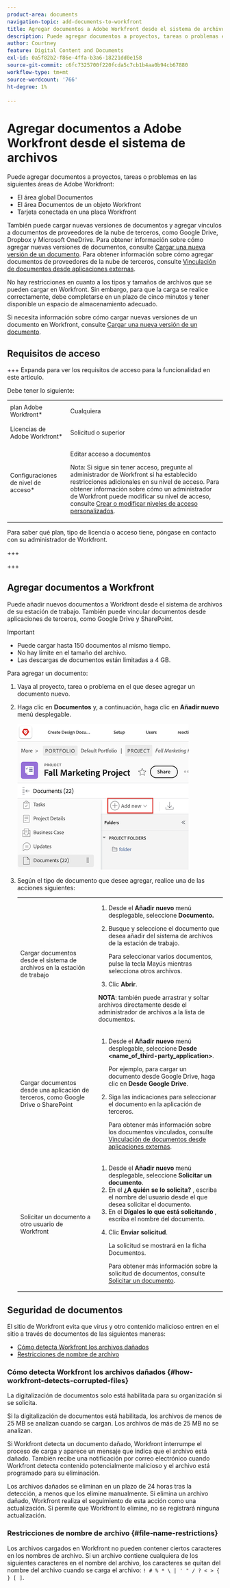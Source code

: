 ```yaml
---
product-area: documents
navigation-topic: add-documents-to-workfront
title: Agregar documentos a Adobe Workfront desde el sistema de archivos
description: Puede agregar documentos a proyectos, tareas o problemas en varias áreas en Adobe Workfront.
author: Courtney
feature: Digital Content and Documents
exl-id: 0a5f82b2-f86e-4ffa-b3a6-18221dd0e158
source-git-commit: c6fc7325700f220fcda5c7cb1b4aa0b94cb67880
workflow-type: tm+mt
source-wordcount: '766'
ht-degree: 1%

---
```


# Agregar documentos a Adobe Workfront desde el sistema de archivos

Puede agregar documentos a proyectos, tareas o problemas en las siguientes áreas de Adobe Workfront:

* El área global Documentos
* El área Documentos de un objeto Workfront
* Tarjeta conectada en una placa Workfront

También puede cargar nuevas versiones de documentos y agregar vínculos a documentos de proveedores de la nube de terceros, como Google Drive, Dropbox y Microsoft OneDrive. Para obtener información sobre cómo agregar nuevas versiones de documentos, consulte [Cargar una nueva versión de un documento](../../documents/managing-documents/upload-new-document-version.md). Para obtener información sobre cómo agregar documentos de proveedores de la nube de terceros, consulte [Vinculación de documentos desde aplicaciones externas](../../documents/adding-documents-to-workfront/link-documents-from-external-apps.md).

No hay restricciones en cuanto a los tipos y tamaños de archivos que se pueden cargar en Workfront. Sin embargo, para que la carga se realice correctamente, debe completarse en un plazo de cinco minutos y tener disponible un espacio de almacenamiento adecuado.

Si necesita información sobre cómo cargar nuevas versiones de un documento en Workfront, consulte [Cargar una nueva versión de un documento](../../documents/managing-documents/upload-new-document-version.md).

## Requisitos de acceso

+++ Expanda para ver los requisitos de acceso para la funcionalidad en este artículo.

Debe tener lo siguiente:

<table style="table-layout:auto"> 
 <col> 
 <col> 
 <tbody> 
  <tr> 
   <td role="rowheader">plan Adobe Workfront*</td> 
   <td> <p> Cualquiera</p> </td> 
  </tr> 
  <tr> 
   <td role="rowheader">Licencias de Adobe Workfront*</td> 
   <td> <p>Solicitud o superior</p> </td> 
  </tr> 
  <tr> 
   <td role="rowheader">Configuraciones de nivel de acceso*</td> 
   <td> <p>Editar acceso a documentos</p> <p>Nota: Si sigue sin tener acceso, pregunte al administrador de Workfront si ha establecido restricciones adicionales en su nivel de acceso. Para obtener información sobre cómo un administrador de Workfront puede modificar su nivel de acceso, consulte <a href="../../administration-and-setup/add-users/configure-and-grant-access/create-modify-access-levels.md" class="MCXref xref">Crear o modificar niveles de acceso personalizados</a>.</p> </td> 
  </tr> 
 </tbody> 
</table>

Para saber qué plan, tipo de licencia o acceso tiene, póngase en contacto con su administrador de Workfront.

+++

+++

## Agregar documentos a Workfront

Puede añadir nuevos documentos a Workfront desde el sistema de archivos de su estación de trabajo. También puede vincular documentos desde aplicaciones de terceros, como Google Drive y SharePoint.

>[!IMPORTANT]
>
>* Puede cargar hasta 150 documentos al mismo tiempo.
>* No hay límite en el tamaño del archivo.
>* Las descargas de documentos están limitadas a 4 GB.

Para agregar un documento:

1. Vaya al proyecto, tarea o problema en el que desee agregar un documento nuevo.
1. Haga clic en **Documentos** y, a continuación, haga clic en **Añadir nuevo** menú desplegable.

   ![](assets/add-new-doc.png)

1. Según el tipo de documento que desee agregar, realice una de las acciones siguientes:

   <table style="table-layout:auto"> 
    <col> 
    <col> 
    <tbody> 
     <tr> 
      <td role="rowheader">Cargar documentos desde el sistema de archivos en la estación de trabajo</td> 
      <td> 
       <ol> 
        <li value="1">Desde el <strong>Añadir nuevo</strong> menú desplegable, seleccione <strong>Documento.</strong></li> 
        <li value="2"> <p>Busque y seleccione el documento que desea añadir del sistema de archivos de la estación de trabajo.<br></p> <p>Para seleccionar varios documentos, pulse la tecla Mayús mientras selecciona otros archivos.</p> </li> 
        <li value="3">Clic <strong>Abrir</strong>.</li> 
       </ol> 
       <p><b>NOTA</b>: también puede arrastrar y soltar archivos directamente desde el administrador de archivos a la lista de documentos.</td> 
     </tr> 
     <tr> 
      <td role="rowheader">Cargar documentos desde una aplicación de terceros, como Google Drive o SharePoint</td> 
      <td> 
       <ol> 
        <li value="1"> <p>Desde el <strong>Añadir nuevo</strong> menú desplegable, seleccione <strong>Desde &lt;name_of_third-party_application&gt;</strong>.</p> <p>Por ejemplo, para cargar un documento desde Google Drive, haga clic en <strong>Desde Google Drive</strong>.</p> </li> 
        <li value="2"> <p>Siga las indicaciones para seleccionar el documento en la aplicación de terceros.<br></p> <p>Para obtener más información sobre los documentos vinculados, consulte <a href="../../documents/adding-documents-to-workfront/link-documents-from-external-apps.md" class="MCXref xref">Vinculación de documentos desde aplicaciones externas</a>.</p> </li> 
       </ol> </td> 
     </tr> 
     <tr> 
      <td role="rowheader">Solicitar un documento a otro usuario de Workfront</td> 
      <td> 
       <ol> 
        <li value="1">Desde el <strong>Añadir nuevo</strong> menú desplegable, seleccione <strong>Solicitar un documento</strong>.</li> 
        <li value="2">En el <strong>¿A quién se lo solicita?</strong> , escriba el nombre del usuario desde el que desea solicitar el documento.</li> 
        <li value="3">En el <strong>Dígales lo que está solicitando</strong> , escriba el nombre del documento.</li> 
        <li value="4"> <p>Clic <strong>Enviar solicitud</strong>.</p> <p>La solicitud se mostrará en la ficha Documentos.</p> <p>Para obtener más información sobre la solicitud de documentos, consulte <a href="../../documents/adding-documents-to-workfront/request-a-document.md" class="MCXref xref">Solicitar un documento</a>.</p> </li> 
       </ol> </td> 
     </tr> 
    </tbody> 
   </table>

## Seguridad de documentos

El sitio de Workfront evita que virus y otro contenido malicioso entren en el sitio a través de documentos de las siguientes maneras:

* [Cómo detecta Workfront los archivos dañados](#how-workfront-detects-corrupted-files)
* [Restricciones de nombre de archivo](#file-name-restrictions)

### Cómo detecta Workfront los archivos dañados {#how-workfront-detects-corrupted-files}

La digitalización de documentos solo está habilitada para su organización si se solicita.

Si la digitalización de documentos está habilitada, los archivos de menos de 25 MB se analizan cuando se cargan. Los archivos de más de 25 MB no se analizan.

Si Workfront detecta un documento dañado, Workfront interrumpe el proceso de carga y aparece un mensaje que indica que el archivo está dañado. También recibe una notificación por correo electrónico cuando Workfront detecta contenido potencialmente malicioso y el archivo está programado para su eliminación.

Los archivos dañados se eliminan en un plazo de 24 horas tras la detección, a menos que los elimine manualmente. Si elimina un archivo dañado, Workfront realiza el seguimiento de esta acción como una actualización. Si permite que Workfront lo elimine, no se registrará ninguna actualización.

### Restricciones de nombre de archivo {#file-name-restrictions}

Los archivos cargados en Workfront no pueden contener ciertos caracteres en los nombres de archivo. Si un archivo contiene cualquiera de los siguientes caracteres en el nombre del archivo, los caracteres se quitan del nombre del archivo cuando se carga el archivo: `! # % * \ | ' " / ? < > { } [ ]`.
